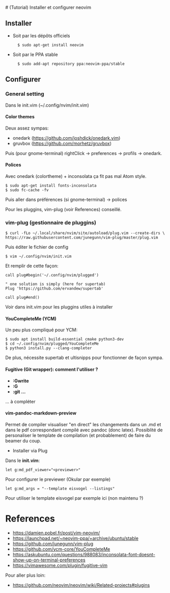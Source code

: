 # (Tutorial) Installer et configurer neovim 

## Installer 

+ Soit par les dépôts officiels 

        $ sudo apt-get install neovim

+ Soit par le PPA stable 
    
        $ sudo add-apt repository ppa:neovim-ppa/stable

## Configurer 

### General setting 

Dans le init.vim (~/.config/nvim/init.vim) 


#### Color themes 

Deux assez sympas: 

- onedark (https://github.com/joshdick/onedark.vim) 
- gruvbox (https://github.com/morhetz/gruvbox)

Puis (pour gnome-terminal) rightClick -> preferences -> profils -> onedark. 

#### Polices 

Avec onedark (colortheme) + inconsolata ça fit pas mal Atom style. 

	$ sudo apt-get install fonts-inconsolata 
	$ sudo fc-cache -fv 

Puis aller dans préférences (si gnome-terminal) -> polices 

Pour les pluggins, vim-plug (voir References) conseillé.

### vim-plug (gestionnaire de pluggins)
	
	$ curl -fLo ~/.local/share/nvim/site/autoload/plug.vim --create-dirs \
    https://raw.githubusercontent.com/junegunn/vim-plug/master/plug.vim

Puis éditer le fichier de config 

	$ vim ~/.config/nvim/init.vim 

Et remplir de cette façon: 

	call plug#begin('~/.config/nvim/plugged')
	
	" one solution is simply (here for supertab) 
	Plug 'https://github.com/ervandew/supertab' 

	call plug#end() 

Voir dans init.vim pour les pluggins utiles à installer 

#### YouCompleteMe (YCM)

Un peu plus compliqué pour YCM: 

	$ sudo apt install build-essential cmake python3-dev
	$ cd ~/.config/nvim/plugged/YouCompleteMe
	$ python3 install.py --clang-completer

De plus, nécessite supertab et ultisnipps pour fonctionner de façon sympa.  

#### Fugitive (Git wrapper): comment l'utiliser ? 

+ **:Gwrite** 
+ **:G** 
+ **:git ...** 

... à compléter 

#### vim-pandoc-markdown-preview 

Permet de compiler visualiser "en direct" les changements dans un .md et dans le pdf correspondant compilé avec pandoc (donc latex). 
Possiblité de personaliser le template de compilation (et probablement) de faire du beamer du coup. 

+ Installer via Plug 

Dans le **init.vim**: 

    let g:md_pdf_viewer="<previewer>"

Pour configurer le previewer (Okular par exemple) 

    let g:md_args = "--template eisvogel --listings"

Pour utiliser le template eisvogel par exemple ici (non maintenu ?) 

# References 

- https://damien.pobel.fr/post/vim-neovim/
- https://launchpad.net/~neovim-ppa/+archive/ubuntu/stable
- https://github.com/junegunn/vim-plug
- https://github.com/ycm-core/YouCompleteMe
- https://askubuntu.com/questions/988083/inconsolata-font-doesnt-show-up-on-terminal-preferences
- https://vimawesome.com/plugin/fugitive-vim

Pour aller plus loin: 
- https://github.com/neovim/neovim/wiki/Related-projects#plugins



